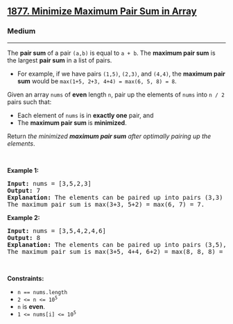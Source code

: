 <h2><a href="https://leetcode.com/problems/minimize-maximum-pair-sum-in-array/">1877. Minimize Maximum Pair Sum in Array</a></h2><h3>Medium</h3><hr><div><p>The <strong>pair sum</strong> of a pair <code>(a,b)</code> is equal to <code>a + b</code>. The <strong>maximum pair sum</strong> is the largest <strong>pair sum</strong> in a list of pairs.</p>

<ul>
	<li>For example, if we have pairs <code>(1,5)</code>, <code>(2,3)</code>, and <code>(4,4)</code>, the <strong>maximum pair sum</strong> would be <code>max(1+5, 2+3, 4+4) = max(6, 5, 8) = 8</code>.</li>
</ul>

<p>Given an array <code>nums</code> of <strong>even</strong> length <code>n</code>, pair up the elements of <code>nums</code> into <code>n / 2</code> pairs such that:</p>

<ul>
	<li>Each element of <code>nums</code> is in <strong>exactly one</strong> pair, and</li>
	<li>The <strong>maximum pair sum </strong>is <strong>minimized</strong>.</li>
</ul>

<p>Return <em>the minimized <strong>maximum pair sum</strong> after optimally pairing up the elements</em>.</p>

<p>&nbsp;</p>
<p><strong class="example">Example 1:</strong></p>

<pre><strong>Input:</strong> nums = [3,5,2,3]
<strong>Output:</strong> 7
<strong>Explanation:</strong> The elements can be paired up into pairs (3,3) and (5,2).
The maximum pair sum is max(3+3, 5+2) = max(6, 7) = 7.
</pre>

<p><strong class="example">Example 2:</strong></p>

<pre><strong>Input:</strong> nums = [3,5,4,2,4,6]
<strong>Output:</strong> 8
<strong>Explanation:</strong> The elements can be paired up into pairs (3,5), (4,4), and (6,2).
The maximum pair sum is max(3+5, 4+4, 6+2) = max(8, 8, 8) = 8.
</pre>

<p>&nbsp;</p>
<p><strong>Constraints:</strong></p>

<ul>
	<li><code>n == nums.length</code></li>
	<li><code>2 &lt;= n &lt;= 10<sup>5</sup></code></li>
	<li><code>n</code> is <strong>even</strong>.</li>
	<li><code>1 &lt;= nums[i] &lt;= 10<sup>5</sup></code></li>
</ul></div>